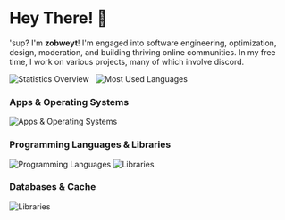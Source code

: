 # Hey There! 👋

'sup? I'm **zobweyt**! I'm engaged into software engineering, optimization, design, moderation, and building thriving online communities. In my free time, I work on various projects, many of which involve discord.

<div align="start">
  <picture>
    <source media="(prefers-color-scheme: dark)" srcset="https://github-readme-stats.vercel.app/api?username=zobweyt&count_private=true&hide=contribs&border_radius=16&line_height=24&custom_title=Statistics%20Overview&show_icons=true&text_bold=false&title_color=f0f6fc&ring_color=2f81f7&text_color=e6edf3&icon_color=7d8590&border_color=30363d&hide_border=true&bg_color=242938">
    <img alt="Statistics Overview" src="https://github-readme-stats.vercel.app/api?username=zobweyt&count_private=true&hide=contribs&border_radius=16&line_height=24&custom_title=Statistics%20Overview&show_icons=true&text_bold=false&title_color=1f2328&ring_color=0969da&text_color=24292f&icon_color=59636e&border_color=d0d7de&hide_border=true&bg_color=f4f2ed">
  </picture>
  &nbsp;
  <picture>
    <source media="(prefers-color-scheme: dark)" srcset="https://github-readme-stats.vercel.app/api/top-langs/?username=zobweyt&count_private=true&size_weight=0.5&count_weight=0.5&layout=compact&border_radius=16&title_color=f0f6fc&text_color=e6edf3&border_color=30363d&hide_border=true&bg_color=242938">
    <img alt="Most Used Languages" src="https://github-readme-stats.vercel.app/api/top-langs/?username=zobweyt&count_private=true&size_weight=0.5&count_weight=0.5&layout=compact&border_radius=16&title_color=1f2328&text_color=24292f&border_color=d0d7de&hide_border=true&bg_color=f4f2ed">
  </picture>
</div>

### Apps & Operating Systems

<picture>
  <source media="(prefers-color-scheme: dark)" srcset="https://skillicons.dev/icons?i=linux,vscode,visualstudio,obsidian,figma,bash,codepen,neovim,git,docker">
  <img alt="Apps & Operating Systems" src="https://skillicons.dev/icons?i=linux,vscode,visualstudio,obsidian,figma,bash,codepen,neovim,git,docker&theme=light">
</picture>

### Programming Languages & Libraries

<picture>
  <source media="(prefers-color-scheme: dark)" srcset="https://skillicons.dev/icons?i=latex,regex,md,py,js,ts,html,css,scss,cs,rust,go">
  <img alt="Programming Languages" src="https://skillicons.dev/icons?i=latex,regex,md,py,js,ts,html,css,scss,cs,rust,go&theme=light">
</picture>

<picture>
  <source media="(prefers-color-scheme: dark)" srcset="https://skillicons.dev/icons?i=tailwind,solidjs,vite,tauri,qt,htmx,flask,django,fastapi">
  <img alt="Libraries" src="https://skillicons.dev/icons?i=tailwind,solidjs,vite,tauri,qt,htmx,flask,django,fastapi&theme=light">
</picture>

### Databases & Cache

<picture>
  <source media="(prefers-color-scheme: dark)" srcset="https://skillicons.dev/icons?i=redis,postgres,mysql,sqlite">
  <img alt="Libraries" src="https://skillicons.dev/icons?i=redis,postgres,mysql,sqlite&theme=light">
</picture>
